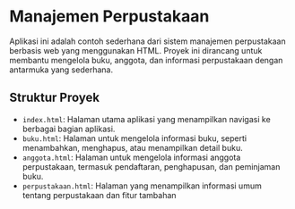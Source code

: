 # Manajemen Perpustakaan

Aplikasi ini adalah contoh sederhana dari sistem manajemen perpustakaan berbasis web yang menggunakan HTML. Proyek ini dirancang untuk membantu mengelola buku, anggota, dan informasi perpustakaan dengan antarmuka yang sederhana.

## Struktur Proyek

- `index.html`: Halaman utama aplikasi yang menampilkan navigasi ke berbagai bagian aplikasi.
- `buku.html`: Halaman untuk mengelola informasi buku, seperti menambahkan, menghapus, atau menampilkan detail buku.
- `anggota.html`: Halaman untuk mengelola informasi anggota perpustakaan, termasuk pendaftaran, penghapusan, dan peminjaman buku.
- `perpustakaan.html`: Halaman yang menampilkan informasi umum tentang perpustakaan dan fitur tambahan
